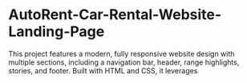 # AutoRent-Car-Rental-Website-Landing-Page
This project features a modern, fully responsive website design with multiple sections, including a navigation bar, header, range highlights, stories, and footer. Built with HTML and CSS, it leverages
